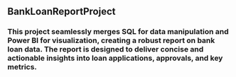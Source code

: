 ## BankLoanReportProject
### This project seamlessly merges SQL for data manipulation and Power BI for visualization, creating a robust report on bank loan data. The report is designed to deliver concise and actionable insights into loan applications, approvals, and key metrics.
